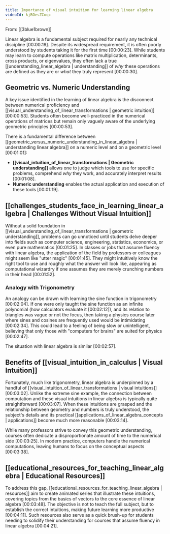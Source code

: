 ```yaml
---
title: Importance of visual intuition for learning linear algebra
videoId: kjBOesZCoqc
---
```


From: [[3blue1brown]] <br/> 

Linear algebra is a fundamental subject required for nearly any technical discipline <a class="yt-timestamp" data-t="00:00:19">[00:00:19]</a>. Despite its widespread requirement, it is often poorly understood by students taking it for the first time <a class="yt-timestamp" data-t="00:00:23">[00:00:23]</a>. While students may learn to compute operations like matrix multiplication, determinants, cross products, or eigenvalues, they often lack a true [[understanding_linear_algebra | understanding]] of *why* these operations are defined as they are or *what* they truly represent <a class="yt-timestamp" data-t="00:00:30">[00:00:30]</a>.

## Geometric vs. Numeric Understanding

A key issue identified in the learning of linear algebra is the disconnect between numerical proficiency and [[visual_understanding_of_linear_transformations | geometric intuition]] <a class="yt-timestamp" data-t="00:00:53">[00:00:53]</a>. Students often become well-practiced in the numerical operations of matrices but remain only vaguely aware of the underlying geometric principles <a class="yt-timestamp" data-t="00:00:53">[00:00:53]</a>.

There is a fundamental difference between [[geometric_versus_numeric_understanding_in_linear_algebra | understanding linear algebra]] on a numeric level and on a geometric level <a class="yt-timestamp" data-t="00:01:01">[00:01:01]</a>:
*   **[[visual_intuition_of_linear_transformations | Geometric understanding]]** allows one to judge which tools to use for specific problems, comprehend *why* they work, and accurately interpret results <a class="yt-timestamp" data-t="00:01:08">[00:01:08]</a>.
*   **Numeric understanding** enables the actual application and execution of these tools <a class="yt-timestamp" data-t="00:01:19">[00:01:19]</a>.

## [[challenges_students_face_in_learning_linear_algebra | Challenges Without Visual Intuition]]

Without a solid foundation in [[visual_understanding_of_linear_transformations | geometric understanding]], problems can go unnoticed until students delve deeper into fields such as computer science, engineering, statistics, economics, or even pure mathematics <a class="yt-timestamp" data-t="00:01:25">[00:01:25]</a>. In classes or jobs that assume fluency with linear algebra, the application of the field by professors or colleagues might seem like "utter magic" <a class="yt-timestamp" data-t="00:01:45">[00:01:45]</a>. They might intuitively know the right tool to use and roughly what the answer will look like, appearing as computational wizardry if one assumes they are merely crunching numbers in their head <a class="yt-timestamp" data-t="00:01:52">[00:01:52]</a>.

### Analogy with Trigonometry
An analogy can be drawn with learning the sine function in trigonometry <a class="yt-timestamp" data-t="00:02:04">[00:02:04]</a>. If one were only taught the sine function as an infinite polynomial (how calculators evaluate it <a class="yt-timestamp" data-t="00:02:12">[00:02:12]</a>), and its relation to triangles was vague or not the focus, then taking a physics course later where sines and cosines are frequently used would be intimidating <a class="yt-timestamp" data-t="00:02:34">[00:02:34]</a>. This could lead to a feeling of being slow or unintelligent, believing that only those with "computers for brains" are suited for physics <a class="yt-timestamp" data-t="00:02:47">[00:02:47]</a>.

The situation with linear algebra is similar <a class="yt-timestamp" data-t="00:02:57">[00:02:57]</a>.

## Benefits of [[visual_intuition_in_calculus | Visual Intuition]]

Fortunately, much like trigonometry, linear algebra is underpinned by a handful of [[visual_intuition_of_linear_transformations | visual intuitions]] <a class="yt-timestamp" data-t="00:03:02">[00:03:02]</a>. Unlike the extreme sine example, the connection between computation and these visual intuitions in linear algebra is typically quite straightforward <a class="yt-timestamp" data-t="00:03:07">[00:03:07]</a>. When these intuitions are grasped and the relationship between geometry and numbers is truly understood, the subject's details and its practical [[applications_of_linear_algebra_concepts | applications]] become much more reasonable <a class="yt-timestamp" data-t="00:03:14">[00:03:14]</a>.

While many professors strive to convey this geometric understanding, courses often dedicate a disproportionate amount of time to the numerical side <a class="yt-timestamp" data-t="00:03:25">[00:03:25]</a>. In modern practice, computers handle the numerical computations, leaving humans to focus on the conceptual aspects <a class="yt-timestamp" data-t="00:03:38">[00:03:38]</a>.

## [[educational_resources_for_teaching_linear_algebra | Educational Resources]]

To address this gap, [[educational_resources_for_teaching_linear_algebra | resources]] aim to create animated series that illustrate these intuitions, covering topics from the basics of vectors to the core essence of linear algebra <a class="yt-timestamp" data-t="00:03:48">[00:03:48]</a>. The objective is not to teach the full subject, but to establish the correct intuitions, making future learning more productive <a class="yt-timestamp" data-t="00:04:11">[00:04:11]</a>. Such resources also serve as a quick brush-up for students needing to solidify their understanding for courses that assume fluency in linear algebra <a class="yt-timestamp" data-t="00:04:21">[00:04:21]</a>.